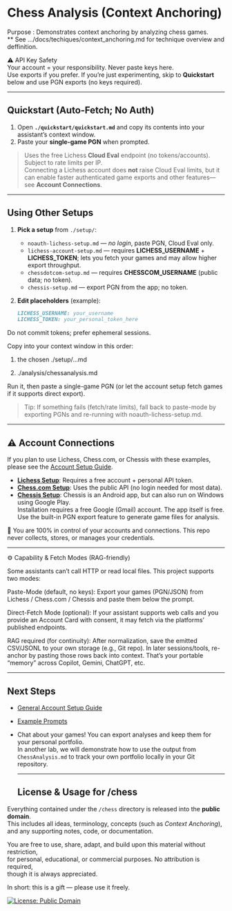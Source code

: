 # Chess Analysis (Context Anchoring)

Purpose : Demonstrates context anchoring by analyzing chess games.  
** See .../docs/techiques/context_anchoring.md for technique overview and deffinition.

⚠️ API Key Safety  
Your account = your responsibility. Never paste keys here.  
Use exports if you prefer. If you’re just experimenting, skip to **Quickstart** below 
and use PGN exports (no keys required).

---

## Quickstart (Auto-Fetch; No Auth)

1. Open **`./quickstart/quickstart.md`** and copy its contents into your assistant’s context window.  
2. Paste your **single-game PGN** when prompted.

> Uses the free Lichess **Cloud Eval** endpoint (no tokens/accounts). Subject to rate limits per IP.  
> Connecting a Lichess account does **not** raise Cloud Eval limits, but it can enable faster authenticated game exports and other features—see **Account Connections**.

---

## Using Other Setups

1. **Pick a setup** from `./setup/`:
   - `noauth-lichess-setup.md` — *no login*, paste PGN, Cloud Eval only.
   - `lichess-account-setup.md` — requires **LICHESS_USERNAME** + **LICHESS_TOKEN**; lets you fetch your games and may allow higher export throughput.
   - `chessdotcom-setup.md` — requires **CHESSCOM_USERNAME** (public data; no token).
   - `chessis-setup.md` — export PGN from the app; no token.

2. **Edit placeholders** (example):
   ```md
   LICHESS_USERNAME: your_username
   LICHESS_TOKEN: your_personal_token_here

Do not commit tokens; prefer ephemeral sessions.

Copy into your context window in this order:

1. the chosen ./setup/...md

2. ./analysis/chessanalysis.md

Run it, then paste a single-game PGN
(or let the account setup fetch games if it supports direct export).

>Tip: If something fails (fetch/rate limits), fall back to paste-mode by exporting PGNs and re-running with noauth-lichess-setup.md.

---

## ⚠️ Account Connections

If you plan to use Lichess, Chess.com, or Chessis with these examples, please see the 
[Account Setup Guide](../account-setup.md).

- [**Lichess Setup**](../lichess/account-lichess-setup.md): Requires a free account + personal API token.  
- [**Chess.com Setup**](../chessdotcom/account-chessdotcom-setup.md): Uses the public API (no login needed for most data).  
- [**Chessis Setup**](../chessis/account-chessis-setup.md): Chessis is an Android app, but can also run on Windows using Google Play.  
  Installation requires a free Google (Gmail) account. The app itself is free.  
  Use the built-in PGN export feature to generate game files for analysis.  

🔑 You are 100% in control of your accounts and connections. This repo never collects, 
stores, or manages your credentials.

---

⚙️ Capability & Fetch Modes (RAG-friendly)

Some assistants can’t call HTTP or read local files. This project supports two modes:

Paste-Mode (default, no keys): Export your games (PGN/JSON) from Lichess / Chess.com / Chessis and paste them below the prompt.

Direct-Fetch Mode (optional): If your assistant supports web calls and you provide an Account Card with consent, it may fetch via the platforms’ published endpoints.

RAG required (for continuity): After normalization, save the emitted CSV/JSONL to your own storage (e.g., Git repo). In later sessions/tools, re-anchor by pasting those rows back into context. That’s your portable “memory” across Copilot, Gemini, ChatGPT, etc.

---

## Next Steps
- [General Account Setup Guide](../account-setup.md)  
- [Example Prompts](../ChessAnalysis.md)  
- Chat about your games! You can export analyses and keep them for your personal portfolio.  
  In another lab, we will demonstrate how to use the output from `ChessAnalysis.md` to track 
  your own portfolio locally in your Git repository.

  ---

  ## License & Usage for /chess

Everything contained under the `/chess` directory is released into the **public domain**.  
This includes all ideas, terminology, concepts (such as *Context Anchoring*),  
and any supporting notes, code, or documentation.  

You are free to use, share, adapt, and build upon this material without restriction,  
for personal, educational, or commercial purposes. No attribution is required,  
though it is always appreciated.  

In short: this is a gift — please use it freely.  

[![License: Public Domain](https://img.shields.io/badge/license-Public%20Domain-brightgreen.svg)](#license--usage-for-chess)


